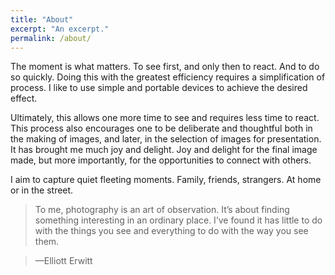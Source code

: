 ```yaml
---
title: "About"
excerpt: "An excerpt."
permalink: /about/
---
```


The moment is what matters. To see first, and only then to react. And to do so quickly. Doing this with the greatest efficiency requires a simplification of process. I like to use simple and portable devices to achieve the desired effect.

Ultimately, this allows one more time to see and requires less time to react. This process also encourages one to be deliberate and thoughtful both in the making of images, and later, in the selection of images for presentation. It has brought me much joy and delight. Joy and delight for the final image made, but more importantly, for the opportunities to connect with others.

I aim to capture quiet fleeting moments. Family, friends, strangers. At home or in the street.

> To me, photography is an art of observation. It’s about finding something interesting in an ordinary place. I’ve found it has little to do with the things you see and everything to do with the way you see them. 

> —Elliott Erwitt
